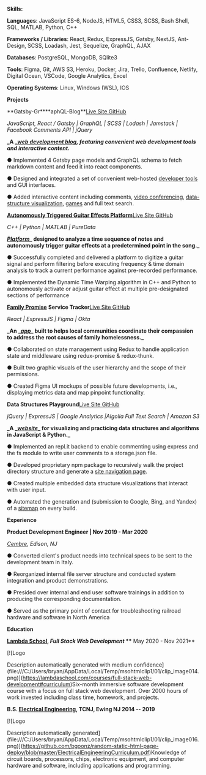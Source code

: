 **Skills:**

**Languages**: JavaScript ES-6, NodeJS, HTML5, CSS3, SCSS, Bash Shell, SQL, MATLAB, Python, C++

**Frameworks / Libraries**: React, Redux, ExpressJS, Gatsby, NextJS, Ant-Design, SCSS, Loadash, Jest, Sequelize, GraphQL, AJAX

**Databases**: PostgreSQL, MongoDB, SQlite3

**Tools**: Figma, Git, AWS S3, Heroku, Docker, Jira, Trello, Confluence, Netlify, Digital Ocean, VSCode, Google Analytics, Excel

**Operating Systems**: Linux, Windows (WSL), IOS

**Projects**

**Gatsby-Gr\*\***aphQL-Blog\*\*[Live Site ](https://blog3-backup-dd7df.netlify.app/)[GitHub](https://github.com/BGOOONZ-BLOG/bgoonz-blog2.0-v-5)

_JavaScript, React / Gatsby | GraphQL | SCSS | Lodash | Jamstack | Facebook Comments API | jQuery_

**_A _**[**_web development blog_**](https://blog3-backup-dd7df.netlify.app/)**_, featuring convenient web development tools and interactive content._**

● Implemented 4 Gatsby page models and GraphQL schema to fetch markdown content and feed it into react components.

● Designed and integrated a set of convenient web-hosted [developer tools](https://blog3-backup-dd7df.netlify.app/docs/tools/) and GUI interfaces.

● Added interactive content including comments, [video conferencing](https://blog3-backup-dd7df.netlify.app/docs/interact/video-chat/), [data-structure visualization](https://blog3-backup-dd7df.netlify.app/docs/interact/other-sites/), [games](https://blog3-backup-dd7df.netlify.app/docs/interact/) and full text search.

[**Autonomously Triggered Guitar Effects Platform**](https://www.youtube.com/watch?v=pRKjaprdWx4)[Live Site ](https://bgoonz.github.io/Revamped-Automatic-Guitar-Effect-Triggering/) [GitHub](https://github.com/bgoonz/Revamped-Automatic-Guitar-Effect-Triggering/tree/master/Triggered-Guitar-Effects-Platform)

_C++ | Python | MATLAB | PureData_

[**_Platform_**](https://bgoonz.github.io/Revamped-Automatic-Guitar-Effect-Triggering/SR%20Project%20II%20Presentation.pdf)**_ designed to analyze a time sequence of notes and autonomously trigger guitar effects at a predetermined point in the song._**

● Successfully completed and delivered a platform to digitize a guitar signal and perform filtering before executing frequency & time domain analysis ­to track a current performance against pre-recorded performance.

● Implemented the Dynamic Time Warping algorithm in C++ and Python to autonomously activate or adjust guitar effect at multiple pre-designated sections of performance

[**Family Promise**](https://familypromise.org/) **Service Tracker**[Live Site ](https://a.familypromiseservicetracker.dev/) [GitHub](https://github.com/Lambda-School-Labs/family-promise-service-tracker-fe-a)

_React | ExpressJS | Figma | Okta_

**_An _**[**_app_**](https://bryan-guner.gitbook.io/lambda-labs/navigation/roadmap)**_ built to helps local communities coordinate their compassion to address the root causes of family homelessness._**

● Collaborated on state management using Redux to handle application state and middleware using redux-promise & redux-thunk.

● Built two graphic visuals of the user hierarchy and the scope of their permissions.

● Created Figma UI mockups of possible future developments, i.e., displaying metrics data and map pinpoint functionality.

**Data Structures Playground**[Live Site ](https://ds-algo-official.netlify.app/) [GitHub](https://github.com/bgoonz/DS-ALGO-OFFICIAL)

_jQuery | ExpressJS | Google Analytics |Algolia Full Text Search | Amazon S3_

**_A _**[**_website_**](https://potluck-landing.netlify.app/style-guide/)**_ for visualizing and practicing data structures and algorithms in JavaScript & Python._**

● Implemented an repl.it backend to enable commenting using express and the fs module to write user comments to a storage.json file.

● Developed proprietary npm package to recursively walk the project directory structure and generate a [site navigation page](https://ds-algo-official.netlify.app/sitemap.html).

● Created multiple embedded data structure visualizations that interact with user input.

● Automated the generation and (submission to Google, Bing, and Yandex) of a [sitemap](https://ds-algo-official.netlify.app/sitemap.xml) on every build.

**Experience**

**Product Development Engineer | Nov 2019 - Mar 2020**

[_Cembre_](https://www.cembre.com/)_, Edison, NJ_

● Converted client's product needs into technical specs to be sent to the development team in Italy.

● Reorganized internal file server structure and conducted system integration and product demonstrations.

● Presided over internal and end user software trainings in addition to producing the corresponding documentation.

● Served as the primary point of contact for troubleshooting railroad hardware and software in North America

**Education**

[**Lambda School**](https://www.credly.com/badges/bd145ba3-0f09-42fc-8d1f-a3bc4e0a46b4/public_url)**, _Full Stack Web Development_ \*\*** May 2020 - Nov 2021\*\*

[![Logo

Description automatically generated with medium confidence](file:///C:/Users/bryan/AppData/Local/Temp/msohtmlclip1/01/clip_image014.png)](https://lambdaschool.com/courses/full-stack-web-development#curriculum)Six-month immersive software development course with a focus on full stack web development. Over 2000 hours of work invested including class time, homework, and projects.

**B.S. **[**Electrical Engineering**](https://electrical-computerengineering.tcnj.edu/)**, TCNJ, Ewing NJ 2014 -- 2019**

[![Logo

Description automatically generated](file:///C:/Users/bryan/AppData/Local/Temp/msohtmlclip1/01/clip_image016.png)](https://github.com/bgoonz/random-static-html-page-deploy/blob/master/ElectricalEngineeringCurriculum.pdf)Knowledge of circuit boards, processors, chips, electronic equipment, and computer hardware and software, including applications and programming.
